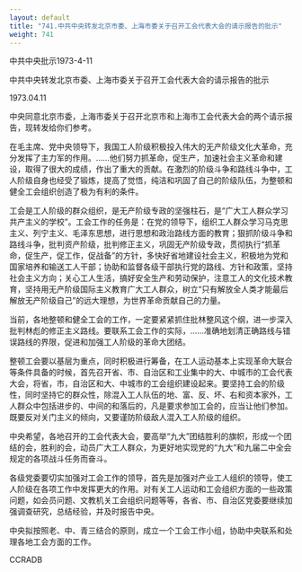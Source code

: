 ```yaml
---
layout: default
title: "741.中共中央转发北京市委、上海市委关于召开工会代表大会的请示报告的批示"
weight: 741
---
```


中共中央批示1973-4-11

中共中央转发北京市委、上海市委关于召开工会代表大会的请示报告的批示

1973.04.11

中央同意北京市委，上海市委关于召开北京市和上海市工会代表大会的两个请示报告，现转发给你们参考。

在毛主席、党中央领导下，我国工人阶级积极投入伟大的无产阶级文化大革命，充分发挥了主力军的作用。……他们努力抓革命，促生产，加速社会主义革命和建设，取得了很大的成绩，作出了重大的贡献。在激烈的阶级斗争和路线斗争中，工人阶级自身也经受了锻炼，提高了觉悟，纯洁和巩固了自己的阶级队伍，为整顿和健全工会组织创造了极为有利的条件。

工会是工人阶级的群众组织，是无产阶级专政的坚强柱石，是“广大工人群众学习共产主义的学校”。工会工作的任务是：在党的领导下，组织工人群众学习马克思主义、列宁主义、毛泽东思想，进行思想和政治路线方面的教育；狠抓阶级斗争和路线斗争，批判资产阶级，批判修正主义，巩固无产阶级专政，贯彻执行“抓革命，促生产，促工作，促战备”的方针，多快好省地建设社会主义，积极地为党和国家培养和输送工人干部；协助和监督各级干部执行党的路线、方针和政策，坚持社会主义方向；关心工人生活，搞好安全生产和劳动保护，注意工人的文化技术教育，坚持用无产阶级国际主义教育广大工人群众，树立“只有解放全人类才能最后解放无产阶级自己”的远大理想，为世界革命贡献自己的力量。

当前，各地整顿和健全工会的工作，一定要紧紧抓住批林整风这个纲，进一步深入批判林彪的修正主义路线。要联系工会工作的实际，……准确地划清正确路线与错误路线的界限，促进和加强工人阶级的革命大团结。

整顿工会要以基层为重点，同时积极进行筹备，在工人运动基本上实现革命大联合等条件具备的时候，首先召开省、市、自治区和工业集中的大、中城市的工会代表大会，将省，市，自治区和大、中城市的工会组织建设起来。要坚持工会的阶级性，同时坚持它的群众性，除混入工人队伍的地、富、反、坏、右和资本家外，工人群众中包括进步的、中间的和落后的，凡是要求参加工会的，应当让他们参加。既要反对关门主义的倾向，又要谨防阶级敌人混入工人阶级的组织。

中央希望，各地召开的工会代表大会，要高举“九大”团结胜利的旗帜，形成一个团结的会，胜利的会，动员广大工人群众，为更好地实现党的“九大”和九届二中全会规定的各项战斗任务而奋斗。

各级党委要切实加强对工会工作的领导，首先是加强对产业工人组织的领导，使工人阶级在各项工作中发挥更大的作用。对有关工人运动和工会组织方面的一些政策问题，如会员问题、文教机关工会组织问题等等，各省、市、自治区党委要继续加强调查研究，总结经验，并及时报告中央。

中央拟按照老、中、青三结合的原则，成立一个工会工作小组，协助中央联系和处理各地工会方面的工作。

CCRADB

